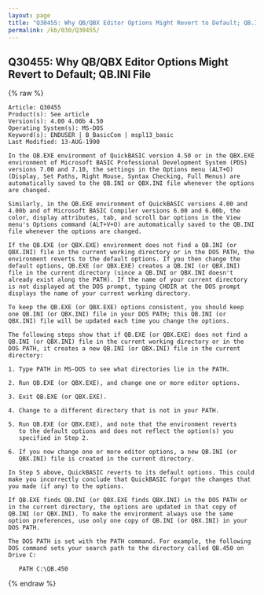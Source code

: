 ```yaml
---
layout: page
title: "Q30455: Why QB/QBX Editor Options Might Revert to Default; QB.INI File"
permalink: /kb/030/Q30455/
---
```


## Q30455: Why QB/QBX Editor Options Might Revert to Default; QB.INI File

{% raw %}

	Article: Q30455
	Product(s): See article
	Version(s): 4.00 4.00b 4.50
	Operating System(s): MS-DOS
	Keyword(s): ENDUSER | B_BasicCom | mspl13_basic
	Last Modified: 13-AUG-1990
	
	In the QB.EXE environment of QuickBASIC version 4.50 or in the QBX.EXE
	environment of Microsoft BASIC Professional Development System (PDS)
	versions 7.00 and 7.10, the settings in the Options menu (ALT+O)
	(Display, Set Paths, Right Mouse, Syntax Checking, Full Menus) are
	automatically saved to the QB.INI or QBX.INI file whenever the options
	are changed.
	
	Similarly, in the QB.EXE environment of QuickBASIC versions 4.00 and
	4.00b and of Microsoft BASIC Compiler versions 6.00 and 6.00b, the
	color, display attributes, tab, and scroll bar options in the View
	menu's Options command (ALT+V+O) are automatically saved to the QB.INI
	file whenever the options are changed.
	
	If the QB.EXE (or QBX.EXE) environment does not find a QB.INI (or
	QBX.INI) file in the current working directory or in the DOS PATH, the
	environment reverts to the default options. If you then change the
	default options, QB.EXE (or QBX.EXE) creates a QB.INI (or QBX.INI)
	file in the current directory (since a QB.INI or QBX.INI doesn't
	already exist along the PATH). If the name of your current directory
	is not displayed at the DOS prompt, typing CHDIR at the DOS prompt
	displays the name of your current working directory.
	
	To keep the QB.EXE (or QBX.EXE) options consistent, you should keep
	one QB.INI (or QBX.INI) file in your DOS PATH; this QB.INI (or
	QBX.INI) file will be updated each time you change the options.
	
	The following steps show that if QB.EXE (or QBX.EXE) does not find a
	QB.INI (or QBX.INI) file in the current working directory or in the
	DOS PATH, it creates a new QB.INI (or QBX.INI) file in the current
	directory:
	
	1. Type PATH in MS-DOS to see what directories lie in the PATH.
	
	2. Run QB.EXE (or QBX.EXE), and change one or more editor options.
	
	3. Exit QB.EXE (or QBX.EXE).
	
	4. Change to a different directory that is not in your PATH.
	
	5. Run QB.EXE (or QBX.EXE), and note that the environment reverts
	   to the default options and does not reflect the option(s) you
	   specified in Step 2.
	
	6. If you now change one or more editor options, a new QB.INI (or
	   QBX.INI) file is created in the current directory.
	
	In Step 5 above, QuickBASIC reverts to its default options. This could
	make you incorrectly conclude that QuickBASIC forgot the changes that
	you made (if any) to the options.
	
	If QB.EXE finds QB.INI (or QBX.EXE finds QBX.INI) in the DOS PATH or
	in the current directory, the options are updated in that copy of
	QB.INI (or QBX.INI). To make the environment always use the same
	option preferences, use only one copy of QB.INI (or QBX.INI) in your
	DOS PATH.
	
	The DOS PATH is set with the PATH command. For example, the following
	DOS command sets your search path to the directory called QB.450 on
	Drive C:
	
	   PATH C:\QB.450

{% endraw %}

